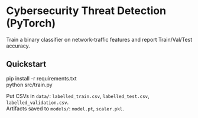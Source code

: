 # Cybersecurity Threat Detection (PyTorch)
Train a binary classifier on network-traffic features and report Train/Val/Test accuracy.

## Quickstart
pip install -r requirements.txt  
python src/train.py

Put CSVs in `data/`: `labelled_train.csv`, `labelled_test.csv`, `labelled_validation.csv`.  
Artifacts saved to `models/`: `model.pt`, `scaler.pkl`.

